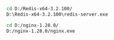 ```bash
cd D:/Redis-x64-3.2.100/
D:\Redis-x64-3.2.100\redis-server.exe
```
```bash
cd D:/nginx-1.28.0/
D:/nginx-1.28.0/nginx.exe
```
